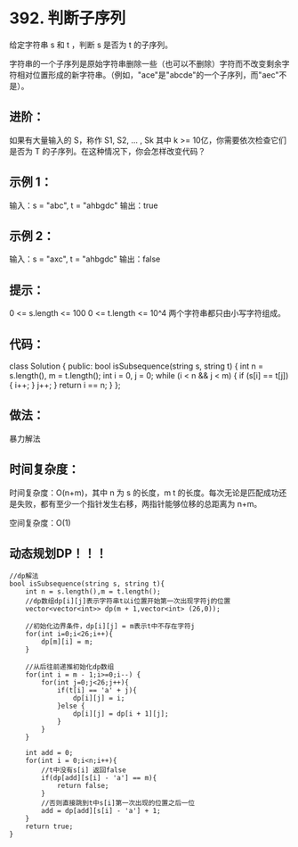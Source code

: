 # 392. 判断子序列

给定字符串 s 和 t ，判断 s 是否为 t 的子序列。

字符串的一个子序列是原始字符串删除一些（也可以不删除）字符而不改变剩余字符相对位置形成的新字符串。（例如，"ace"是"abcde"的一个子序列，而"aec"不是）。

## 进阶：

如果有大量输入的 S，称作 S1, S2, ... , Sk 其中 k >= 10亿，你需要依次检查它们是否为 T 的子序列。在这种情况下，你会怎样改变代码？

 

## 示例 1：

输入：s = "abc", t = "ahbgdc"
输出：true
## 示例 2：

输入：s = "axc", t = "ahbgdc"
输出：false
 

## 提示：

0 <= s.length <= 100
0 <= t.length <= 10^4
两个字符串都只由小写字符组成。

## 代码：

class Solution {
public:
    bool isSubsequence(string s, string t) {
        int n = s.length(), m = t.length();
        int i = 0, j = 0;
        while (i < n && j < m) {
            if (s[i] == t[j]) {
                i++;
            }
            j++;
        }
        return i == n;
    }
};


## 做法：
暴力解法

## 时间复杂度：
时间复杂度：O(n+m)，其中 n 为 s 的长度，m   t 的长度。每次无论是匹配成功还是失败，都有至少一个指针发生右移，两指针能够位移的总距离为 n+m。

空间复杂度：O(1)

## 动态规划DP！！！
    //dp解法
    bool isSubsequence(string s, string t){
        int n = s.length(),m = t.length();
        //dp数组dp[i][j]表示字符串t以i位置开始第一次出现字符j的位置
        vector<vector<int>> dp(m + 1,vector<int> (26,0));

        //初始化边界条件，dp[i][j] = m表示t中不存在字符j
        for(int i=0;i<26;i++){
            dp[m][i] = m;
        }

        //从后往前递推初始化dp数组
        for(int i = m - 1;i>=0;i--) {
            for(int j=0;j<26;j++){
                if(t[i] == 'a' + j){
                    dp[i][j] = i;
                }else {
                    dp[i][j] = dp[i + 1][j];
                }
            }
        }

        int add = 0;
        for(int i = 0;i<n;i++){
            //t中没有s[i] 返回false
            if(dp[add][s[i] - 'a'] == m){
                return false;
            }
            //否则直接跳到t中s[i]第一次出现的位置之后一位
            add = dp[add][s[i] - 'a'] + 1;
        }
        return true;
    }